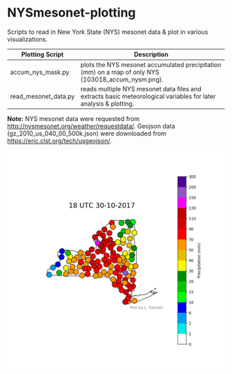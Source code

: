 # NYSmesonet-plotting
Scripts to read in New York State (NYS) mesonet data &amp; plot in various visualizations.

| Plotting Script | Description |
|-----------------|-------------|
accum_nys_mask.py | plots the NYS mesonet accumulated precipitation (mm) on a map of only NYS (103018_accum_nysm.png). 
read_mesonet_data.py | reads multiple NYS mesonet data files and extracts basic meteorological variables for later analysis & plotting.

**Note:** 
NYS mesonet data were requested from http://nysmesonet.org/weather/requestdata/. Geojson data (gz_2010_us_040_00_500k.json) were downloaded from https://eric.clst.org/tech/usgeojson/.

![Image](https://github.com/lgaudet/NYSmesonet-plotting/blob/master/103018_accum_nysm.png)
